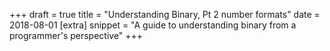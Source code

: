 +++
draft = true
title = "Understanding Binary, Pt 2 number formats"
date = 2018-08-01
[extra]
snippet = "A guide to understanding binary from a programmer's perspective"
+++

